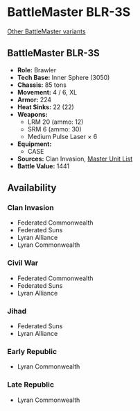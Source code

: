 # BattleMaster BLR-3S

[Other BattleMaster variants](../battlemaster.md)

## BattleMaster BLR-3S
- **Role:** Brawler
- **Tech Base:** Inner Sphere (3050)
- **Chassis:** 85 tons
- **Movement:** 4 / 6, XL
- **Armor:** 224
- **Heat Sinks:** 22 (22)
- **Weapons:**
  - LRM 20 (ammo: 12)
  - SRM 6 (ammo: 30)
  - Medium Pulse Laser × 6
- **Equipment:**
  - CASE
- **Sources:** Clan Invasion, [Master Unit List](http://masterunitlist.info/Unit/Details/292/battlemaster-blr-3s)
- **Battle Value:** 1441

## Availability

### Clan Invasion
- Federated Commonwealth
- Federated Suns
- Lyran Alliance
- Lyran Commonwealth

### Civil War
- Federated Commonwealth
- Federated Suns
- Lyran Alliance

### Jihad
- Federated Suns
- Lyran Alliance

### Early Republic
- Lyran Commonwealth

### Late Republic
- Lyran Commonwealth


